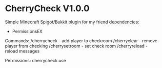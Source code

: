 # CherryCheck V1.0.0
Simple Minecraft Spigot/Bukkit plugin for my friend
dependencies:
  - PermissionsEX

Commands: 
/cherrycheck <player> - add player to checkroom
/cherryclear <player> - remove player from checking
/cherrysetroom <player> - set check room
/cherryreload - reload messages
  
 Permissions:
    cherrycheck.use
 
 
 
